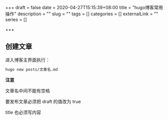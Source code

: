 +++
draft = false
date = 2020-04-27T15:15:39+08:00
title = "hugo博客常用操作"
description = ""
slug = "" 
tags = []
categories = []
externalLink = ""
series = []

+++

## 创建文章

进入博客主界面执行：

```bash
hugo new posts/文章名.md
```

**注意**

文章名中间不能有空格

要发布文章必须把 draft 的值改为 true

title 也必须写内容


